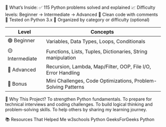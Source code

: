 🧠 What’s Inside:
✅ 115 Python problems solved and explained
📈 Difficulty levels: Beginner → Intermediate → Advanced
🧹 Clean code with comments
🧪 Tested on Python 3.x
📂 Organized by category or difficulty (optional)

| Level           | Concepts                                                      |
| --------------- | ------------------------------------------------------------- |
| 🟢 Beginner     | Variables, Data Types, Loops, Conditionals                    |
| 🟡 Intermediate | Functions, Lists, Tuples, Dictionaries, String manipulation   |
| 🔵 Advanced     | Recursion, Lambda, Map/Filter, OOP, File I/O, Error Handling  |
| 🔴 Bonus        | Mini Challenges, Code Optimizations, Problem-Solving Patterns |

🌟 Why This Project?
To strengthen Python fundamentals.
To prepare for technical interviews and coding challenges.
To build logical thinking and problem-solving skills.
To help others by sharing my learning journey.

📚 Resources That Helped Me
w3schools Python
GeeksForGeeks Python
